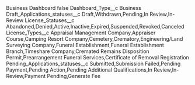 <?xml version="1.0" encoding="UTF-8"?>
<CustomMetadata xmlns="http://soap.sforce.com/2006/04/metadata" xmlns:xsi="http://www.w3.org/2001/XMLSchema-instance" xmlns:xsd="http://www.w3.org/2001/XMLSchema">
    <label>Business Dashboard</label>
    <protected>false</protected>
    <values>
        <field>Dashboard_Type__c</field>
        <value xsi:type="xsd:string">Business</value>
    </values>
    <values>
        <field>Draft_Applications_statuses__c</field>
        <value xsi:type="xsd:string">Draft,Withdrawn,Pending,In Review,In-Review</value>
    </values>
    <values>
        <field>License_Statuses__c</field>
        <value xsi:type="xsd:string">Abandoned,Denied,Active,Inactive,Expired,Suspended,Revoked,Canceled</value>
    </values>
    <values>
        <field>License_Types__c</field>
        <value xsi:type="xsd:string">Appraisal Management Company,Appraiser Course,Camping Resort Company,Cemetery,Crematory,Engineering/Land Surveying Company,Funeral Establishment,Funeral Establishment Branch,Timeshare Company,Cremated Remains Disposition Permit,Prearrangement Funeral Services,Certificate of Removal Registration </value>
    </values>
    <values>
        <field>Pending_Applications_statuses__c</field>
        <value xsi:type="xsd:string">Submitted,Submission Failed,Pending Payment,Pending Action,Pending Additional Qualifications,In Review,In-Review,Payment Pending,Generate Fee</value>
    </values>
</CustomMetadata>
